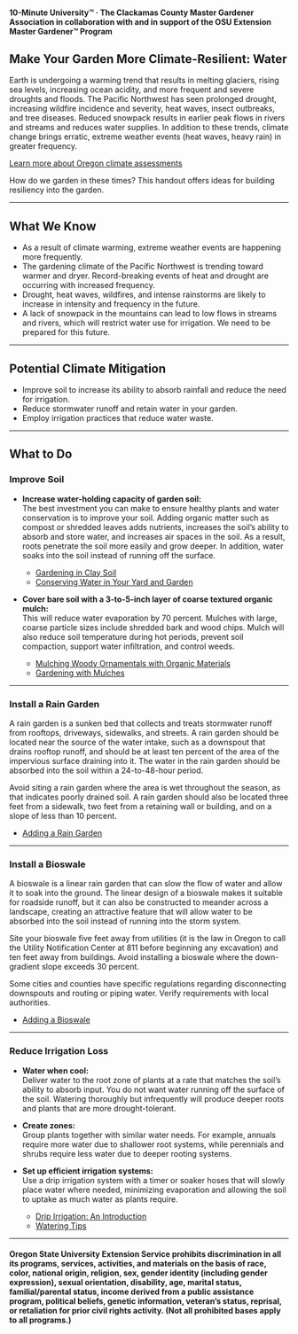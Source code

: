 #### 10-Minute University™ · The Clackamas County Master Gardener Association in collaboration with and in support of the OSU Extension Master Gardener™ Program

## Make Your Garden More Climate-Resilient: Water

Earth is undergoing a warming trend that results in melting glaciers, rising sea levels, increasing ocean acidity, and more frequent and severe droughts and floods. The Pacific Northwest has seen prolonged drought, increasing wildfire incidence and severity, heat waves, insect outbreaks, and tree diseases. Reduced snowpack results in earlier peak flows in rivers and streams and reduces water supplies. In addition to these trends, climate change brings erratic, extreme weather events (heat waves, heavy rain) in greater frequency.

[Learn more about Oregon climate assessments](https://blogs.oregonstate.edu/occri/oregon-climate-assessments/)

How do we garden in these times? This handout offers ideas for building resiliency into the garden.

---

## What We Know

- As a result of climate warming, extreme weather events are happening more frequently.
- The gardening climate of the Pacific Northwest is trending toward warmer and dryer. Record-breaking events of heat and drought are occurring with increased frequency.
- Drought, heat waves, wildfires, and intense rainstorms are likely to increase in intensity and frequency in the future.
- A lack of snowpack in the mountains can lead to low flows in streams and rivers, which will restrict water use for irrigation. We need to be prepared for this future.

---

## Potential Climate Mitigation

- Improve soil to increase its ability to absorb rainfall and reduce the need for irrigation.
- Reduce stormwater runoff and retain water in your garden.
- Employ irrigation practices that reduce water waste.

---

## What to Do

### Improve Soil

- **Increase water-holding capacity of garden soil:**  
  The best investment you can make to ensure healthy plants and water conservation is to improve your soil. Adding organic matter such as compost or shredded leaves adds nutrients, increases the soil’s ability to absorb and store water, and increases air spaces in the soil. As a result, roots penetrate the soil more easily and grow deeper. In addition, water soaks into the soil instead of running off the surface.

  - [Gardening in Clay Soil](https://cmastergardeners.files.wordpress.com/2022/02/gardening-in-clay-soil.pdf)
  - [Conserving Water in Your Yard and Garden](https://catalog.extension.oregonstate.edu/sites/catalog/files/project/pdf/em9125.pdf)

- **Cover bare soil with a 3-to-5-inch layer of coarse textured organic mulch:**  
  This will reduce water evaporation by 70 percent. Mulches with large, coarse particle sizes include shredded bark and wood chips. Mulch will also reduce soil temperature during hot periods, prevent soil compaction, support water infiltration, and control weeds.

  - [Mulching Woody Ornamentals with Organic Materials](https://catalog.extension.oregonstate.edu/sites/catalog/files/project/pdf/ec1629.pdf)
  - [Gardening with Mulches](https://cmastergardeners.files.wordpress.com/2022/02/gardening-with-mulch.pdf)

---

### Install a Rain Garden

A rain garden is a sunken bed that collects and treats stormwater runoff from rooftops, driveways, sidewalks, and streets. A rain garden should be located near the source of the water intake, such as a downspout that drains rooftop runoff, and should be at least ten percent of the area of the impervious surface draining into it. The water in the rain garden should be absorbed into the soil within a 24-to-48-hour period.

Avoid siting a rain garden where the area is wet throughout the season, as that indicates poorly drained soil. A rain garden should also be located three feet from a sidewalk, two feet from a retaining wall or building, and on a slope of less than 10 percent.

- [Adding a Rain Garden](https://cmastergardeners.files.wordpress.com/2023/04/adding-a-rain-garden.pdf)

---

### Install a Bioswale

A bioswale is a linear rain garden that can slow the flow of water and allow it to soak into the ground. The linear design of a bioswale makes it suitable for roadside runoff, but it can also be constructed to meander across a landscape, creating an attractive feature that will allow water to be absorbed into the soil instead of running into the storm system.

Site your bioswale five feet away from utilities (it is the law in Oregon to call the Utility Notification Center at 811 before beginning any excavation) and ten feet away from buildings. Avoid installing a bioswale where the down-gradient slope exceeds 30 percent.

Some cities and counties have specific regulations regarding disconnecting downspouts and routing or piping water. Verify requirements with local authorities.

- [Adding a Bioswale](https://cmastergardeners.files.wordpress.com/2023/04/adding-a-bioswale.pdf)

---

### Reduce Irrigation Loss

- **Water when cool:**  
  Deliver water to the root zone of plants at a rate that matches the soil’s ability to absorb input. You do not want water running off the surface of the soil. Watering thoroughly but infrequently will produce deeper roots and plants that are more drought-tolerant.

- **Create zones:**  
  Group plants together with similar water needs. For example, annuals require more water due to shallower root systems, while perennials and shrubs require less water due to deeper rooting systems.

- **Set up efficient irrigation systems:**  
  Use a drip irrigation system with a timer or soaker hoses that will slowly place water where needed, minimizing evaporation and allowing the soil to uptake as much water as plants require.

  - [Drip Irrigation: An Introduction](https://extension.oregonstate.edu/catalog/pub/em8782-s)
  - [Watering Tips](https://cmastergardeners.files.wordpress.com/2022/02/watering-tips.pdf)

---

#### Oregon State University Extension Service prohibits discrimination in all its programs, services, activities, and materials on the basis of race, color, national origin, religion, sex, gender identity (including gender expression), sexual orientation, disability, age, marital status, familial/parental status, income derived from a public assistance program, political beliefs, genetic information, veteran’s status, reprisal, or retaliation for prior civil rights activity. (Not all prohibited bases apply to all programs.)